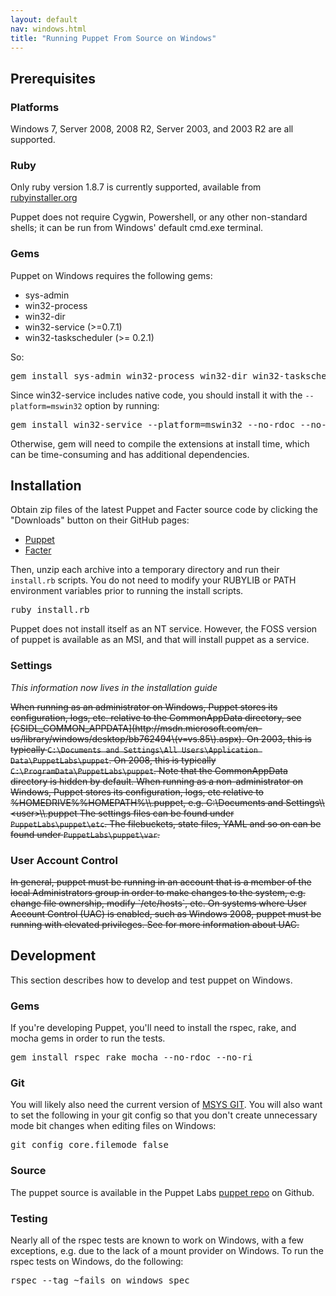 ```yaml
---
layout: default
nav: windows.html
title: "Running Puppet From Source on Windows"
---
```


## Prerequisites

### Platforms

Windows 7, Server 2008, 2008 R2, Server 2003, and 2003 R2 are all supported.

### Ruby

Only ruby version 1.8.7 is currently supported, available from [rubyinstaller.org](http://rubyinstaller.org/downloads)

Puppet does not require Cygwin, Powershell, or any other non-standard shells; it can be run from Windows' default cmd.exe terminal.

### Gems

Puppet on Windows requires the following gems: 

* sys-admin
* win32-process
* win32-dir
* win32-service (>=0.7.1)
* win32-taskscheduler (>= 0.2.1)

So:

<pre>
gem install sys-admin win32-process win32-dir win32-taskscheduler --no-rdoc --no-ri
</pre>

Since win32-service includes native code, you should install it with the `--platform=mswin32` option by running:

<pre>
gem install win32-service --platform=mswin32 --no-rdoc --no-ri --version 0.7.1
</pre>

Otherwise, gem will need to compile the extensions at install time, which can be time-consuming and has additional dependencies. 

## Installation

Obtain zip files of the latest Puppet and Facter source code by clicking the "Downloads" button on their GitHub pages: 

* [Puppet](https://github.com/puppetlabs/puppet)
* [Facter](https://github.com/puppetlabs/facter)

Then, unzip each archive into a temporary directory and run their `install.rb` scripts. You do not need to modify your RUBYLIB or PATH environment variables prior to running the install scripts.

<pre>
ruby install.rb
</pre>

Puppet does not install itself as an NT service. However, the FOSS version of puppet is available as an MSI, and that will install puppet as a service.

### Settings

<i>This information now lives in the installation guide</i>

<del>
When running as an administrator on Windows, Puppet stores its configuration, logs, etc. relative to the CommonAppData directory, see [CSIDL_COMMON_APPDATA](http://msdn.microsoft.com/en-us/library/windows/desktop/bb762494\(v=vs.85\).aspx). On 2003, this is typically <code>C:\Documents and Settings\All Users\Application Data\PuppetLabs\puppet</code>. On 2008, this is typically <code>C:\ProgramData\PuppetLabs\puppet</code>. Note that the CommonAppData directory is hidden by default.
</del>
<del>
When running as a non-administrator on Windows, Puppet stores its configuration, logs, etc relative to %HOMEDRIVE%%HOMEPATH%\\.puppet, e.g. C:\Documents and Settings\\&lt;user&gt;\\.puppet
</del>
<del>
The settings files can be found under <code>PuppetLabs\puppet\etc</code>. The filebuckets, state files, YAML and so on can be found under <code>PuppetLabs\puppet\var</code>.
</del>

### User Account Control ###
<del>
In general, puppet must be running in an account that is a member of the local Administrators group in order to make changes to the system, e.g. change file ownership, modify `/etc/hosts`, etc. On systems where User Account Control (UAC) is enabled, such as Windows 2008, puppet must be running with elevated privileges. See <http://blog.didierstevens.com/2008/05/26/quickpost-restricted-tokens-and-uac/> for more information about UAC.
</del>

## Development

This section describes how to develop and test puppet on Windows.

### Gems

If you're developing Puppet, you'll need to install the rspec, rake, and mocha gems in order to run the tests. 

<pre>
gem install rspec rake mocha --no-rdoc --no-ri
</pre>

### Git

You will likely also need the current version of [MSYS GIT](http://code.google.com/p/msysgit/downloads/list). You will also want to set the following in your git config so that you don't create unnecessary mode bit changes when editing files on Windows:

<pre>
git config core.filemode false
</pre>

### Source

The puppet source is available in the Puppet Labs [puppet repo](https://github.com/puppetlabs/puppet) on Github. 

### Testing

Nearly all of the rspec tests are known to work on Windows, with a few exceptions, e.g. due to the lack of a mount provider on Windows. To run the rspec tests on Windows, do the following:

<pre>
rspec --tag ~fails_on_windows spec
</pre>

